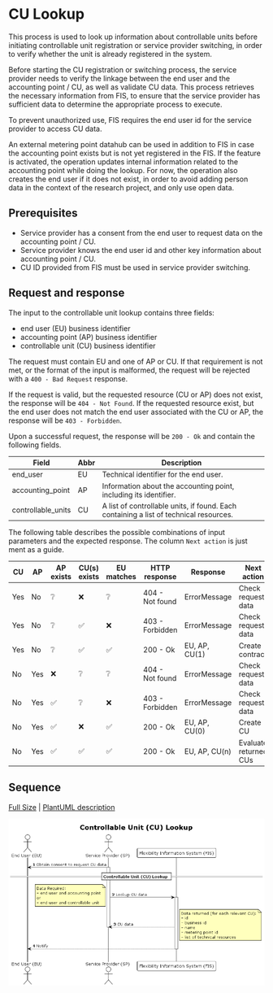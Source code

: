 # CU Lookup

This process is used to look up information about controllable units before
initiating controllable unit registration or service provider switching, in
order to verify whether the unit is already registered in the system.

Before starting the CU registration or switching process, the service provider
needs to verify the linkage between the end user and the accounting point / CU, as
well as validate CU data. This process retrieves the necessary information from
FIS, to ensure that the service provider has sufficient data to determine the
appropriate process to execute.

To prevent unauthorized use, FIS requires the end user id for the service
provider to access CU data.

An external metering point datahub can be used in addition to FIS in case the
accounting point exists but is not yet registered in the FIS. If the feature is
activated, the operation updates internal information related to the accounting
point while doing the lookup. For now, the operation also creates the end user
if it does not exist, in order to avoid adding person data in the context of the
research project, and only use open data.

## Prerequisites

- Service provider has a consent from the end user to request data on the
  accounting point / CU.
- Service provider knows the end user id and other key information about
  accounting point / CU.
- CU ID provided from FIS must be used in service provider switching.

## Request and response

The input to the controllable unit lookup contains three fields:

- end user (EU) business identifier
- accounting point (AP) business identifier
- controllable unit (CU) business identifier

The request must contain EU and one of AP or CU. If that requirement is not met,
or the format of the input is malformed, the request will be rejected with a
`400 - Bad Request` response.

If the request is valid, but the requested resource (CU or AP) does not exist,
the response will be `404 - Not Found`. If the requested resource exist, but the
end user does not match the end user associated with the CU or AP, the response
will be `403 - Forbidden`.

Upon a successful request, the response will be `200 - Ok` and contain the
following fields.

| Field              | Abbr | Description                                                                            |
|--------------------|------|----------------------------------------------------------------------------------------|
| end_user           | EU   | Technical identifier for the end user.                                                 |
| accounting_point   | AP   | Information about the accounting point, including its identifier.                      |
| controllable_units | CU   | A list of controllable units, if found. Each containing a list of technical resources. |

The following table describes the possible combinations of input parameters and
the expected response. The column `Next action` is just ment as a guide.

| CU  | AP  | AP exists | CU(s) exists | EU matches | HTTP response   | Response      | Next action           |
|-----|-----|-----------|--------------|------------|-----------------|---------------|-----------------------|
| Yes | No  | ❔         | ❌            | ❔          | 404 - Not found | ErrorMessage  | Check request data    |
| Yes | No  | ❔         | ✅            | ❌          | 403 - Forbidden | ErrorMessage  | Check request data    |
| Yes | No  | ❔         | ✅            | ✅          | 200 - Ok        | EU, AP, CU(1) | Create contract       |
| No  | Yes | ❌         | ❔            | ❔          | 404 - Not found | ErrorMessage  | Check request data    |
| No  | Yes | ✅         | ❔            | ❌          | 403 - Forbidden | ErrorMessage  | Check request data    |
| No  | Yes | ✅         | ❌            | ✅          | 200 - Ok        | EU, AP, CU(0) | Create CU             |
| No  | Yes | ✅         | ✅            | ✅          | 200 - Ok        | EU, AP, CU(n) | Evaluate returned CUs |

## Sequence

[Full Size](../diagrams/controllable_unit_lookup.png) | [PlantUML description](../diagrams/controllable_unit_lookup.plantuml)

![Controllable Unit Registration](../diagrams/controllable_unit_lookup.png)
